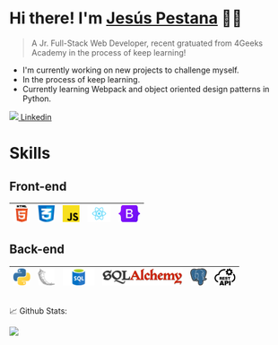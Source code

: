 # Hi there! I'm [Jesús Pestana](http://github.com/jesuspestana01) 🙋‍♂️

 > A Jr. Full-Stack Web Developer, recent gratuated from 4Geeks Academy
 > in the process of keep learning!

- I'm currently working on new projects to challenge myself.
- In the process of keep learning.
- Currently learning Webpack and object oriented design patterns in Python.


[<img height ="15em" src="https://play-lh.googleusercontent.com/kMofEFLjobZy_bCuaiDogzBcUT-dz3BBbOrIEjJ-hqOabjK8ieuevGe6wlTD15QzOqw"> Linkedin</img>](https://www.linkedin.com/in/jesus-pestana-2b860b227/)

# Skills

## Front-end


|<img height="30em" src="svg\img\html5.png"/>|<img height="30em" src="svg\img\css.png"/>|<img height="30em" src="svg\img\javascript.png"/>|<img height="30em" src="svg\img\react.png"/>|<img height="30em" src="svg\img\bootstrap.png"/>
|--------|--------|--------|--------|--------|


## Back-end


|<img height="30em" src="svg\img\python.png"/>|<img height="30em" src="svg\img\flask.png"/>|<img height="30em" src="svg\img\sql-logo.png"/>|<img height="30em" src="svg\img\sqlalchemy.png"/>|<img height="30em" src="svg\img\postgresql_logo.png"/>|<img height="30em" src="svg\img\restapi.png"/>
|--------|--------|--------|--------|--------|--------|


##

📈 Github Stats:

<img height="180em" src="https://github-readme-stats.vercel.app/api?username=Jesuspestana01&show_icons=true&hide_border=true&&count_private=true&include_all_commits=true" />